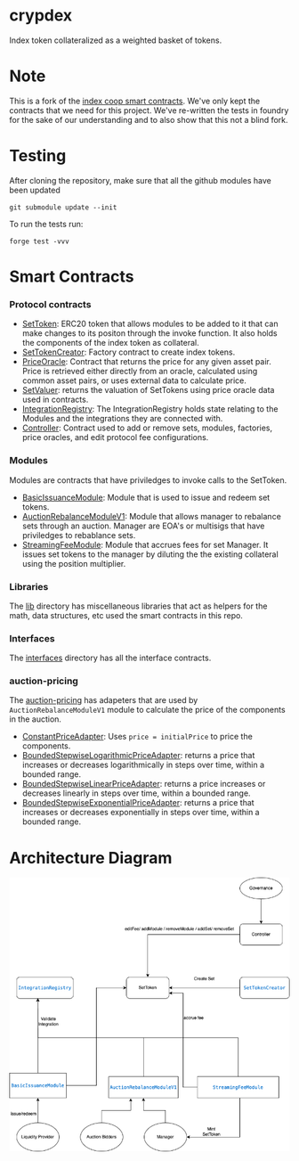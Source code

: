 # crypdex

Index token collateralized as a weighted basket of tokens.

# Note
This is a fork of the [index coop smart contracts](https://github.com/IndexCoop/index-protocol).
We've only kept the contracts that we need for this project. 
We've re-written the tests in foundry for the sake of our understanding and to also show that this not a blind fork.


# Testing
After cloning the repository, make sure that all the github modules have been updated
```
git submodule update --init
```
To run the tests run:  
```
forge test -vvv
```

# Smart Contracts

### Protocol contracts
- [SetToken](./Contracts/protocol/SetToken.sol): ERC20 token that allows modules to be added to it that can make changes to its positon through the invoke function. It also holds the components of the index token as collateral. 
- [SetTokenCreator](./Contracts/protocol/SetTokenCreator.sol): Factory contract to create index tokens.
- [PriceOracle](./Contracts/protocol/PriceOracle.sol): Contract that returns the price for any given asset pair. Price is retrieved either directly from an oracle, calculated using common asset pairs, or uses external data to calculate price.
- [SetValuer](./Contracts/protocol/SetValuer.sol): returns the valuation of SetTokens using price oracle data used in contracts.
- [IntegrationRegistry](./Contracts/protocol/IntegrationRegistry.sol): The IntegrationRegistry holds state relating to the Modules and the integrations they are connected with.
- [Controller](./Contracts/protocol/IntegrationRegistry.sol): Contract used to add or remove sets, modules, factories, price oracles, and edit protocol fee configurations.

### Modules
Modules are contracts that have priviledges to invoke calls to the SetToken.

- [BasicIssuanceModule](./Contracts/modules/IntegrationRegistry.sol): Module that is used to issue and redeem set tokens. 
- [AuctionRebalanceModuleV1](./Contracts/modules/AuctionRebalanceModuleV1.sol): Module that allows manager to rebalance sets through an auction. Manager are EOA's or multisigs that have priviledges to rebablance sets.
- [StreamingFeeModule](./Contracts/modules/StreamingFeeModule.sol): Module that accrues fees for set Manager. It issues set tokens to the manager by diluting the the existing collateral using the position multiplier.

### Libraries
The [lib](./Contracts/lib/) directory has miscellaneous libraries that act as helpers for the math, data structures, etc used the smart contracts in this repo.

### Interfaces
The [interfaces](./Contracts/interfaces/) directory has all the interface contracts.

### auction-pricing
The [auction-pricing](./Contracts/auction-pricing/) has adapeters that are used by `AuctionRebalanceModuleV1` module to calculate the price of the components in the auction.

- [ConstantPriceAdapter](./Contracts/auction-pricing/ConstantPriceAdapter.sol): Uses `price = initialPrice` to price the components.
- [BoundedStepwiseLogarithmicPriceAdapter](./Contracts/auction-pricing/BoundedStepwiseLogarithmicPriceAdapter.sol): returns a price that increases or decreases logarithmically in steps over time, within a bounded range.
- [BoundedStepwiseLinearPriceAdapter](./Contracts/auction-pricing/BoundedStepwiseLinearPriceAdapter.sol): returns a price increases or decreases linearly in steps over time, within a bounded range.
- [BoundedStepwiseExponentialPriceAdapter](./Contracts/auction-pricing/BoundedStepwiseExponentialPriceAdapter.sol): returns a price that increases or decreases exponentially in steps over time, within a bounded range.

# Architecture Diagram
![Architecture](./assets/set-token-architecture.png)
